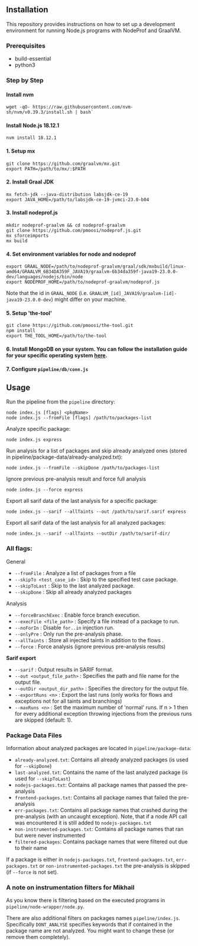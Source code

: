 ## Installation

This repository provides instructions on how to set up a development environment for running Node.js programs with
NodeProf and GraalVM.

### Prerequisites

- build-essential
- python3

### Step by Step

#### Install nvm

```
wget -qO- https://raw.githubusercontent.com/nvm-sh/nvm/v0.39.3/install.sh | bash`
```

#### Install Node.js 18.12.1

```
nvm install 18.12.1
```

#### 1. Setup mx

```
git clone https://github.com/graalvm/mx.git
export PATH=/path/to/mx/:$PATH
```

#### 2. Install Graal JDK

```
mx fetch-jdk --java-distribution labsjdk-ce-19
export JAVA_HOME=/path/to/labsjdk-ce-19-jvmci-23.0-b04
```

#### 3. Install nodeprof.js

```
mkdir nodeprof-graalvm && cd nodeprof-graalvm
git clone https://github.com/pmoosi/nodeprof.js.git
mx sforceimports
mx build
```

#### 4. Set environment variables for node and nodeprof

```
export GRAAL_NODE=/path/to/nodeprof-graalvm/graal/sdk/mxbuild/linux-amd64/GRAALVM_6B34DA359F_JAVA19/graalvm-6b34da359f-java19-23.0.0-dev/languages/nodejs/bin/node
export NODEPROF_HOME=/path/to/nodeprof-graalvm/nodeprof.js
```

Note that the id in `GRAAL_NODE` (i.e. `GRAALVM_[id]_JAVA19/graalvm-[id]-java19-23.0.0-dev`) might differ on your
machine.

#### 5. Setup 'the-tool'

```
git clone https://github.com/pmoosi/the-tool.git
npm install
export THE_TOOL_HOME=/path/to/the-tool
```

#### 6. Install MongoDB on your system. You can follow the installation guide for your specific operating system [here](https://www.mongodb.com/docs/manual/installation/#mongodb-installation-tutorials).

#### 7. Configure `pipeline/db/conn.js`

## Usage

Run the pipeline from the `pipeline` directory:

```
node index.js [flags] <pkgName>
node index.js --fromFile [flags] /path/to/packages-list
```

Analyze specific package:
```
node index.js express
```

Run analysis for a list of packages and skip already analyzed ones (stored in pipeline/package-data/already-analyzed.txt):
```
node index.js --fromFile --skipDone /path/to/packages-list
```

Ignore previous pre-analysis result and force full analysis
```
node index.js --force express
```

Export all sarif data of the last analysis for a specific package:
```
node index.js --sarif --allTaints --out /path/to/sarif.sarif express
```

Export all sarif data of the last analysis for all analyzed packages:
```
node index.js --sarif --allTaints --outDir /path/to/sarif-dir/
```

### All flags:

General

* `--fromFile`                 : Analyze a list of packages from a file
* `--skipTo <test_case_id>`    : Skip to the specified test case package.
* `--skipToLast`               : Skip to the last analyzed package.
* `--skipDone`                 : Skip all already analyzed packages

Analysis

* `--forceBranchExec`          : Enable force branch execution.
* `--execFile <file_path>`     : Specify a file instead of a package to run.
* `--noForIn`                  : Disable `for..in` injection run.
* `--onlyPre`                  : Only run the pre-analysis phase.
* `--allTaints`                : Store all injected taints in addition to the flows .
* `--force`                    : Force analysis (ignore previous pre-analysis results)

**Sarif export**
* `--sarif`                    : Output results in SARIF format.
* `--out <output_file_path>`   : Specifies the path and file name for the output file.
* `--outDir <output_dir_path>` : Specifies the directory for the output file.
* `--exportRuns <n>`  : Export the last <n> runs (only works for flows and exceptions not for all taints and branchings)
* `--maxRuns <n>`       : Set the maximum number of 'normal' runs. If n > 1 then for every additional exception throwing
  injections from the previous runs are skipped (default: 1).

### Package Data Files

Information about analyzed packages are located in `pipeline/package-data`:

* `already-analyzed.txt`: Contains all already analyzed packages (is used for `--skipDone`)
* `last-analyzed.txt`: Contains the name of the last analyzed package (is used for `--skipToLast`)
* `nodejs-packages.txt`: Contains all package names that passed the pre-analysis
* `frontend-packages.txt`: Contains all package names that failed the pre-analysis
* `err-packages.txt`: Contains all package names that crashed during the pre-analysis (with an uncaught exception). Note, that if a node API call was encountered it is still added to `nodejs-packages.txt`
* `non-instrumented-packages.txt`: Contains all package names that ran but were never instrumented
* `filtered-packages`: Contains package names that were filtered out due to their name

If a package is either in `nodejs-packages.txt`, `frontend-packages.txt`, `err-packages.txt` or `non-instrumented-packages.txt` the pre-analysis is skipped (if `--force` is not set).

### A note on instrumentation filters for Mikhail

As you know there is filtering based on the executed programs in `pipeline/node-wrapper/node.py`.

There are also additional filters on packages names `pipeline/index.js`. Specifically `DONT_ANALYSE` specifies keywords that if contained in the package name are not analyzed. You might want to change these (or remove them completely). 

